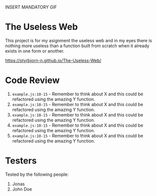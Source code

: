 INSERT MANDATORY GIF

# The Useless Web

This project is for my asignment the useless web and in my eyes there is nothing more useless than a function 
built from scratch when it already exists in one form or another.

https://styrbjorn-n.github.io/The-Useless-Web/

# Code Review

1. `example.js:10-15` - Remember to think about X and this could be refactored using the amazing Y function.
1. `example.js:10-15` - Remember to think about X and this could be refactored using the amazing Y function.
1. `example.js:10-15` - Remember to think about X and this could be refactored using the amazing Y function.
1. `example.js:10-15` - Remember to think about X and this could be refactored using the amazing Y function.
1. `example.js:10-15` - Remember to think about X and this could be refactored using the amazing Y function.

# Testers

Tested by the following people:

1. Jonas
2. John Doe
